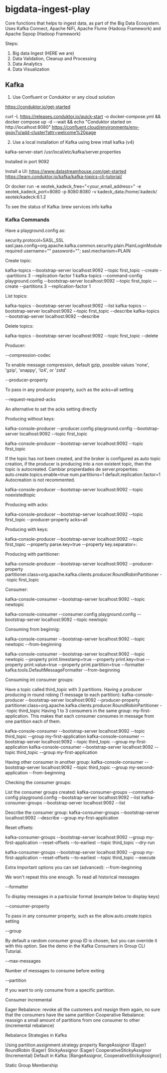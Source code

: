 # bigdata-ingest-play
Core functions that helps to ingest data, as part of the Big Data Ecosystem. Uses Kafka Connect, Apache NiFi, Apache Flume (Hadoop Framework) and Apache Sqoop (Hadoop Framework)

Steps:
1. Big data Ingest (HERE we are)
2. Data Validation, Cleanup and Processing
3. Data Analytics
4. Data Visualization


## Kafka

1. Use Confluent or Conduktor or any cloud solution

https://conduktor.io/get-started

curl -L https://releases.conduktor.io/quick-start -o docker-compose.yml && docker compose up -d --wait && echo "Conduktor started on http://localhost:8080"
https://confluent.cloud/environments/env-gxqv7v/add-cluster?attr=welcome%20page

2. Use a local installation of Kafka using brew intall kafka (v4)

kafka-server-start /usr/local/etc/kafka/server.properties

Installed in port 9092

Install a UI: https://www.datastreamhouse.com/get-started
https://learn.conduktor.io/kafka/kafka-topics-cli-tutorial/

Or docker run -e xeotek_kadeck_free="<your_email_address>" -e xeotek_kadeck_port=8080 -p 8080:8080 -v kadeck_data:/home/.kadeck/ xeotek/kadeck:6.1.2

To see the status of Kafka:
brew services info kafka

### Kafka Commands

Have a playground.config as:

security.protocol=SASL_SSL
sasl.jaas.config=org.apache.kafka.common.security.plain.PlainLoginModule required username="" password="";
sasl.mechanism=PLAIN

Create topic: 

kafka-topics --bootstrap-server localhost:9092 --topic first_topic --create --partitions 3 --replication-factor 1
kafka-topics --command-config playground.config --bootstrap-server localhost:9092 --topic first_topic --create --partitions 3 --replication-factor 1

List topics:

kafka-topics --bootstrap-server localhost:9092 --list
kafka-topics --bootstrap-server localhost:9092 --topic first_topic --describe
kafka-topics --bootstrap-server localhost:9092 --describe

Delete topics:

kafka-topics --bootstrap-server localhost:9092 --topic first_topic --delete

Producer:

--compression-codec

To enable message compression, default gzip, possible values 'none', 'gzip', 'snappy', 'lz4', or 'zstd'

--producer-property

To pass in any producer property, such as the acks=all setting

--request-required-acks

An alternative to set the acks setting directly

Producing without keys:

kafka-console-producer --producer.config playground.config --bootstrap-server localhost:9092 --topic first_topic

kafka-console-producer --bootstrap-server localhost:9092 --topic first_topic

If the topic has not been created, and the broker is configured as auto topic creation, if the producer is producing into a non existent topic, then the topic is autocreated.
Cambiar propierdades de server.properties:
auto.create.topics.enable=true
num.partitions=1
default.replication.factor=1
Autocreation is not recommented.

kafka-console-producer --bootstrap-server localhost:9092 --topic noexistedtopic

Producing with acks:

kafka-console-producer --bootstrap-server localhost:9092 --topic first_topic --producer-property acks=all

Producing with keys:

kafka-console-producer --bootstrap-server localhost:9092 --topic first_topic --property parse.key=true --property key.separator=:

Producing with partitioner:

kafka-console-producer --bootstrap-server localhost:9092 --producer-property partitioner.class=org.apache.kafka.clients.producer.RoundRobinPartitioner --topic first_topic

Consumer:

kafka-console-consumer --bootstrap-server localhost:9092 --topic newtopic 

kafka-console-consumer --consumer.config playground.config --bootstrap-server localhost:9092 --topic newtopic 

Consuming from beginnig:

kafka-console-consumer --bootstrap-server localhost:9092 --topic newtopic --from-beginning

kafka-console-consumer --bootstrap-server localhost:9092 --topic newtopic --property print.timestamp=true --property print.key=true --property print.value=true --property print.partition=true --formatter kafka.tools.DefaultMessageFormatter --from-beginning

Consuming int consumer groups:

Have a topic called third_topic with 3 partitions.
Having a producer producing in round robing (1 message to each partition): kafka-console-producer --bootstrap-server localhost:9092 --producer-property partitioner.class=org.apache.kafka.clients.producer.RoundRobinPartitioner --topic third_topic 
Having 1 to 3 consumers in the same group: my-first-application. This makes that each consumer consumes in message from one partition each of them.

kafka-console-consumer --bootstrap-server localhost:9092 --topic third_topic --group my-first-application
kafka-console-consumer --bootstrap-server localhost:9092 --topic third_topic --group my-first-application
kafka-console-consumer --bootstrap-server localhost:9092 --topic third_topic --group my-first-application

Having other consumer in another group: kafka-console-consumer --bootstrap-server localhost:9092 --topic third_topic --group my-second-application --from-beginning

Checking the consumer groups:

List the consumer groups created:
kafka-consumer-groups --command-config playground.config --bootstrap-server localhost:9092 --list
kafka-consumer-groups --bootstrap-server localhost:9092 --list

Describe the consumer group:
kafka-consumer-groups --bootstrap-server localhost:9092 --describe --group my-first-application

Reset offsets:

kafka-consumer-groups --bootstrap-server localhost:9092 --group my-first-application --reset-offsets --to-earliest --topic third_topic --dry-run

kafka-consumer-groups --bootstrap-server localhost:9092 --group my-first-application --reset-offsets --to-earliest --topic third_topic --execute

Extra Important options you can set (advanced):
--from-beginning

We won't repeat this one enough. To read all historical messages

--formatter

To display messages in a particular format (example below to display keys)

--consumer-property

To pass in any consumer property, such as the allow.auto.create.topics setting

--group

By default a random consumer group ID is chosen, but you can override it with this option. See the demo in the Kafka Consumers in Group CLI Tutorial.

--max-messages

Number of messages to consume before exiting

--partition

If you want to only consume from a specific partition.


Consumer incremental

Eager Rebalance: revoke all the customers and reasign them again, no sure that the consumers have the same partition
Cooperative Rebalance: reassign a  small amount of partitions from one consumer to other (incremental rebalance)

Rebalance Strategies in Kafka

Using partition.assignment.strategy property
RangeAssignor (Eager)
RoundRobin (Eager)
StickyAssignor (Eager)
CooperativeStickyAssignor (Incremental)
Default in Kafka: [RangeAssignor, CooperativeStickyAssignor]

Static Group Membership






